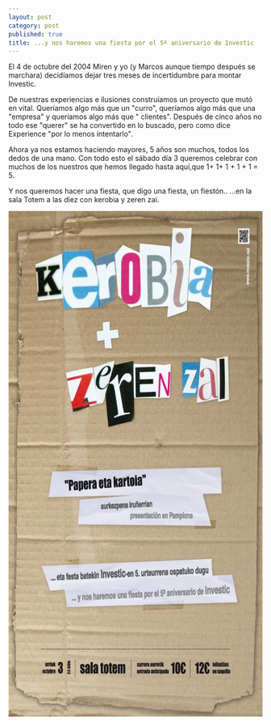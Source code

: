 ```yaml
---
layout: post
category: post
published: true
title: ...y nos haremos una fiesta por el 5º aniversario de Investic
---
```


El 4 de octubre del 2004 Miren y yo (y Marcos aunque tiempo después se marchara) decidíamos dejar tres meses de incertidumbre para montar Investic.  

De nuestras experiencias e ilusiones construíamos un proyecto que mutó en vital. Queríamos algo más que un "curro", queríamos algo más que una "empresa" y queríamos algo más que " clientes". Después de cinco años no todo ese "querer" se ha convertido en lo buscado, pero como dice Experience "por lo menos intentarlo". 

Ahora ya nos estamos haciendo mayores, 5 años son muchos, todos los dedos de una mano. Con todo esto el sábado día 3 queremos celebrar con muchos de los nuestros que hemos llegado hasta aquí,que 1+ 1+ 1 + 1 + 1  = 5.  

Y nos queremos hacer una fiesta, que digo una fiesta, un fiestón.. ...en la sala Totem a las diez con kerobia y zeren zai.

<img src="/medias/cartel_fiesta.jpg" width="686" height="1000" alt="Cartel fiesta Investic" />
